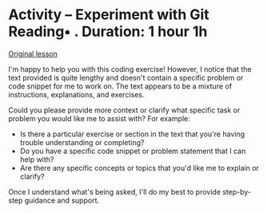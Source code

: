# Activity – Experiment with Git Reading• . Duration: 1 hour 1h

[Original lesson](https://www.coursera.org/learn/uol-web-development/supplement/DmNH2/activity-experiment-with-git)

I'm happy to help you with this coding exercise! However, I notice that the text provided is quite lengthy and doesn't contain a specific problem or code snippet for me to work on. The text appears to be a mixture of instructions, explanations, and exercises.

Could you please provide more context or clarify what specific task or problem you would like me to assist with? For example:

* Is there a particular exercise or section in the text that you're having trouble understanding or completing?
* Do you have a specific code snippet or problem statement that I can help with?
* Are there any specific concepts or topics that you'd like me to explain or clarify?

Once I understand what's being asked, I'll do my best to provide step-by-step guidance and support.


